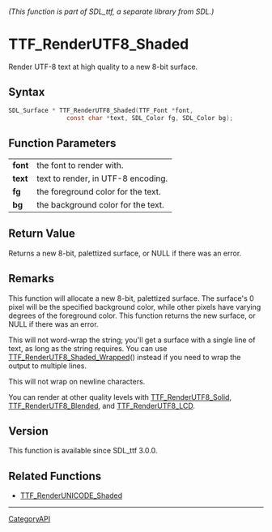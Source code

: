 ###### (This function is part of SDL_ttf, a separate library from SDL.)
# TTF_RenderUTF8_Shaded

Render UTF-8 text at high quality to a new 8-bit surface.

## Syntax

```c
SDL_Surface * TTF_RenderUTF8_Shaded(TTF_Font *font,
                const char *text, SDL_Color fg, SDL_Color bg);

```

## Function Parameters

|              |                                    |
| ------------ | ---------------------------------- |
| **font**     | the font to render with.           |
| **text**     | text to render, in UTF-8 encoding. |
| **fg**       | the foreground color for the text. |
| **bg**       | the background color for the text. |

## Return Value

Returns a new 8-bit, palettized surface, or NULL if there was an error.

## Remarks

This function will allocate a new 8-bit, palettized surface. The surface's
0 pixel will be the specified background color, while other pixels have
varying degrees of the foreground color. This function returns the new
surface, or NULL if there was an error.

This will not word-wrap the string; you'll get a surface with a single line
of text, as long as the string requires. You can use
[TTF_RenderUTF8_Shaded_Wrapped](TTF_RenderUTF8_Shaded_Wrapped)() instead if
you need to wrap the output to multiple lines.

This will not wrap on newline characters.

You can render at other quality levels with
[TTF_RenderUTF8_Solid](TTF_RenderUTF8_Solid),
[TTF_RenderUTF8_Blended](TTF_RenderUTF8_Blended), and
[TTF_RenderUTF8_LCD](TTF_RenderUTF8_LCD).

## Version

This function is available since SDL_ttf 3.0.0.

## Related Functions

* [TTF_RenderUNICODE_Shaded](TTF_RenderUNICODE_Shaded)

----
[CategoryAPI](CategoryAPI)


